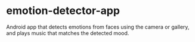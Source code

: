 # emotion-detector-app
Android app that detects emotions from faces using the camera or gallery, and plays music that matches the detected mood.

